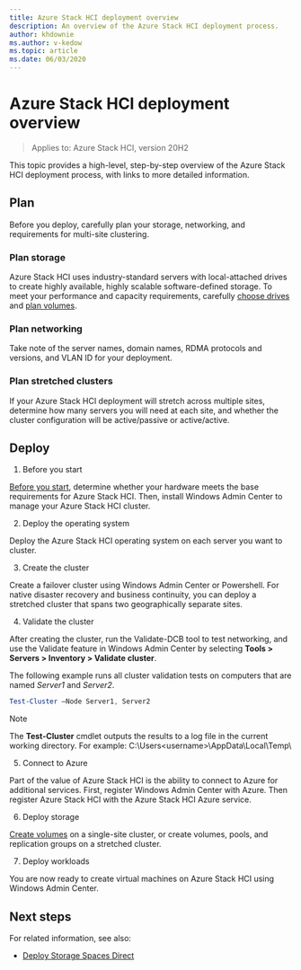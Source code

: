 ```yaml
---
title: Azure Stack HCI deployment overview
description: An overview of the Azure Stack HCI deployment process.
author: khdownie
ms.author: v-kedow
ms.topic: article
ms.date: 06/03/2020
---
```


# Azure Stack HCI deployment overview

> Applies to: Azure Stack HCI, version 20H2

This topic provides a high-level, step-by-step overview of the Azure Stack HCI deployment process, with links to more detailed information.

## Plan

Before you deploy, carefully plan your storage, networking, and requirements for multi-site clustering.

### Plan storage

Azure Stack HCI uses industry-standard servers with local-attached drives to create highly available, highly scalable software-defined storage. To meet your performance and capacity requirements, carefully [choose drives](../concepts/choose-drives.md) and [plan volumes](../concepts/plan-volumes.md).

### Plan networking

Take note of the server names, domain names, RDMA protocols and versions, and VLAN ID for your deployment.

### Plan stretched clusters

If your Azure Stack HCI deployment will stretch across multiple sites, determine how many servers you will need at each site, and whether the cluster configuration will be active/passive or active/active.

## Deploy

1. Before you start

[Before you start](before-you-start.md), determine whether your hardware meets the base requirements for Azure Stack HCI. Then, install Windows Admin Center to manage your Azure Stack HCI cluster. 

2. Deploy the operating system

Deploy the Azure Stack HCI operating system on each server you want to cluster.

3. Create the cluster

Create a failover cluster using Windows Admin Center or Powershell. For native disaster recovery and business continuity, you can deploy a stretched cluster that spans two geographically separate sites.

4. Validate the cluster

After creating the cluster, run the Validate-DCB tool to test networking, and use the Validate feature in Windows Admin Center by selecting **Tools > Servers > Inventory > Validate cluster**.

The following example runs all cluster validation tests on computers that are named *Server1* and *Server2*.

```PowerShell
Test-Cluster –Node Server1, Server2
```

> [!NOTE]
> The **Test-Cluster** cmdlet outputs the results to a log file in the current working directory. For example: C:\Users\<username>\AppData\Local\Temp\

5. Connect to Azure

Part of the value of Azure Stack HCI is the ability to connect to Azure for additional services. First, register Windows Admin Center with Azure. Then register Azure Stack HCI with the Azure Stack HCI Azure service.

6. Deploy storage

[Create volumes](../manage/create-volumes.md) on a single-site cluster, or create volumes, pools, and replication groups on a stretched cluster.

7. Deploy workloads

You are now ready to create virtual machines on Azure Stack HCI using Windows Admin Center.

## Next steps

For related information, see also:

- [Deploy Storage Spaces Direct](/windows-server/storage/storage-spaces/deploy-storage-spaces-direct)

